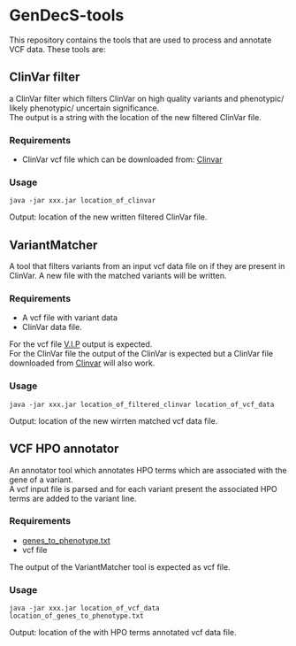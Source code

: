 # GenDecS-tools

This repository contains the tools that are used to process and annotate VCF data.
These tools are:

## ClinVar filter
a ClinVar filter which filters ClinVar on high quality variants and phenotypic/
likely phenotypic/ uncertain significance.  
The output is a string with the location of the new filtered ClinVar file.


### Requirements
* ClinVar vcf file which can be downloaded from: [Clinvar](https://ftp.ncbi.nlm.nih.gov/pub/clinvar/vcf_GRCh37/)

### Usage
```
java -jar xxx.jar location_of_clinvar
```
Output: location of the new written filtered ClinVar file.

## VariantMatcher

A tool that filters variants from an input vcf data file on if they are present in ClinVar. A
new file with the matched variants will be written.

### Requirements
* A vcf file with variant data 
* ClinVar data file.    

For the vcf file [V.I.P](https://github.com/molgenis/vip) output is expected.  
For the ClinVar file the output of the ClinVar is expected but a ClinVar file 
downloaded from [Clinvar](https://ftp.ncbi.nlm.nih.gov/pub/clinvar/vcf_GRCh37/)
will also work.

### Usage
```
java -jar xxx.jar location_of_filtered_clinvar location_of_vcf_data
```

Output: location of the new wirrten matched vcf data file.

## VCF HPO annotator
An annotator tool which annotates HPO terms which are associated with the gene of a variant.  
A vcf input file is parsed and for each variant present the associated HPO terms are added
to the variant line.

### Requirements
* [genes_to_phenotype.txt](https://hpo.jax.org/app/download/annotation)
* vcf file

The output of the VariantMatcher tool is expected as vcf file.

### Usage

```
java -jar xxx.jar location_of_vcf_data location_of_genes_to_phenotype.txt
```

Output: location of the with HPO terms annotated vcf data file.